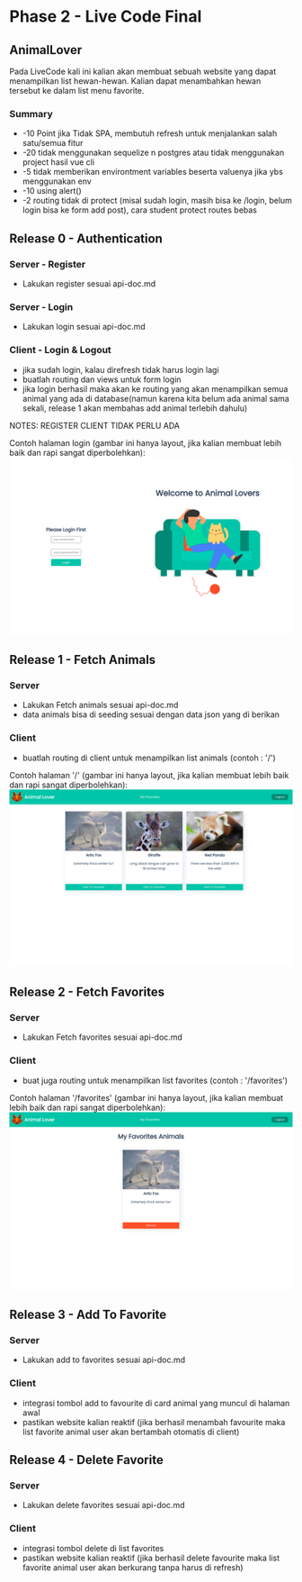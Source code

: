 # Phase 2 - Live Code Final

## AnimalLover
Pada LiveCode kali ini kalian akan membuat sebuah website yang dapat menampilkan list hewan-hewan. Kalian dapat menambahkan hewan tersebut ke dalam list menu favorite.

### Summary

- -10 Point jika Tidak SPA, membutuh refresh untuk menjalankan salah satu/semua fitur
- -20 tidak menggunakan sequelize n postgres atau tidak menggunakan project hasil vue cli
- -5 tidak memberikan environtment variables beserta valuenya jika ybs menggunakan env
- -10 using alert()
- -2 routing tidak di protect (misal sudah login, masih bisa ke /login, belum login bisa ke form add post), cara student protect routes bebas

## Release 0 - Authentication

### Server - Register
- Lakukan register sesuai api-doc.md

### Server - Login
- Lakukan login sesuai api-doc.md

### Client - Login & Logout
- jika sudah login, kalau direfresh tidak harus login lagi
- buatlah routing dan views untuk form login
- jika login berhasil maka akan ke routing yang akan menampilkan semua animal yang ada di database(namun karena kita belum ada animal  sama sekali, release 1 akan membahas add animal terlebih dahulu)

NOTES: REGISTER CLIENT TIDAK PERLU ADA

Contoh halaman login (gambar ini hanya layout, jika kalian membuat lebih baik dan rapi sangat diperbolehkan): ![login](./images/login_page.png)

## Release 1 - Fetch Animals 

### Server
- Lakukan Fetch animals sesuai api-doc.md
- data animals bisa di seeding sesuai dengan data json yang di berikan

### Client
- buatlah routing di client untuk menampilkan list animals (contoh : '/')

Contoh halaman '/' (gambar ini hanya layout, jika kalian membuat lebih baik dan rapi sangat diperbolehkan): ![home](./images/home_page.png)

## Release 2 - Fetch Favorites

### Server
- Lakukan Fetch favorites sesuai api-doc.md

### Client
- buat juga routing untuk menampilkan list favorites (contoh : '/favorites')

Contoh halaman '/favorites' (gambar ini hanya layout, jika kalian membuat lebih baik dan rapi sangat diperbolehkan): ![favoriteanimal](./images/favorite_animal.png)

## Release 3 - Add To Favorite

### Server
- Lakukan add to favorites sesuai api-doc.md

### Client
- integrasi tombol add to favourite di card animal yang muncul di halaman awal
- pastikan website kalian reaktif (jika berhasil menambah favourite maka list favorite animal user akan bertambah otomatis di client)


## Release 4 - Delete Favorite

### Server
- Lakukan delete favorites sesuai api-doc.md

### Client
- integrasi tombol delete di list favorites
- pastikan website kalian reaktif (jika berhasil delete favourite maka list favorite animal user akan berkurang tanpa harus di refresh)
